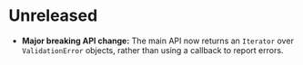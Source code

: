 # Unreleased

* **Major breaking API change:** The main API now returns an `Iterator` over
  `ValidationError` objects, rather than using a callback to report errors.
